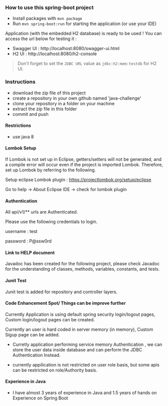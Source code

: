 ### How to use this spring-boot project

- Install packages with `mvn package`
- Run `mvn spring-boot:run` for starting the application (or use your IDE)

Application (with the embedded H2 database) is ready to be used ! You can access the url below for testing it :

- Swagger UI : http://localhost:8080/swagger-ui.html
- H2 UI : http://localhost:8080/h2-console

> Don't forget to set the `JDBC URL` value as `jdbc:h2:mem:testdb` for H2 UI.



### Instructions

- download the zip file of this project
- create a repository in your own github named 'java-challenge'
- clone your repository in a folder on your machine
- extract the zip file in this folder
- commit and push


#### Restrictions
- use java 8

#### Lombok Setup
If Lombok is not set up in Eclipse, getters/setters will not be generated, and a compile error will occur even if the project is imported Lombok. Therefore, set up Lombok by referring to the following.

Setup eclipse Lombok plugin : https://projectlombok.org/setup/eclipse

Go to help -> About Eclipse IDE -> check for lombok plugin

#### Authentication 

All api/v1/** urls are Authenticated. 

Please use the following credentials to login.

username : test

password : P@ssw0rd

#### Link to HELP document

Javadoc has been created for the following project, please check Javadoc for the understanding of classes, methods, variables, constants, and tests.

#### Junit Test

Junit test is added for repository and controller layers.

#### Code Enhancement Spot/ Things can be improve further

Currently Application is using default spring security login/logout pages, Custom login/logout pages can be created.

Currently an user is hard coded in server memory (in memory), Custom Sigup page can be added.

- Curretly application performing service memory Authentication , we can store the user data inside database and can perform the JDBC  Authentication Instead. 

- currently appilication is not restricted on user role basis, but some apis can be restricted on role/Authority basis.


#### Experience in Java

- I have almost 3 years of experience in Java and 1.5 years of hands on Experience on Spring Boot
